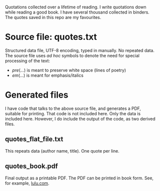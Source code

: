 Quotations collected over a lifetime of reading.
I write quotations down while reading a good book.
I have several thousand collected in binders.
The quotes saved in this repo are my favourites.

# Source file: quotes.txt 
Structured data file, UTF-8 encoding, typed in manually.
No repeated data.
The source file uses *ad hoc* symbols to denote the need for special processing of the text:
- *pre*(...) is meant to preserve white space (lines of poetry)
- *em*(...) is meant for emphasis/italics

# Generated files

I have code that talks to the above source file, and generates a PDF, suitable for printing.
That code is not included here. Only the data is included here. 
However, I do include the output of the code, as two derived files.

## quotes_flat_file.txt 
This repeats data (author name, title). One quote per line.

## quotes_book.pdf
Final output as a printable PDF.
The PDF can be printed in book form.
See, for example, [lulu.com](https://www.lulu.com/en/us/shop/john-ohanley/and-i-quote/hardcover/product-1jw5jmgp.html).
 
